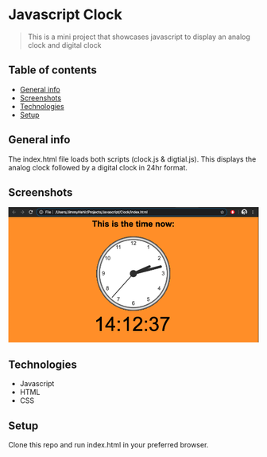# Javascript Clock
> This is a mini project that showcases javascript to display an analog clock and digital clock

## Table of contents
* [General info](#general-info)
* [Screenshots](#screenshots)
* [Technologies](#technologies)
* [Setup](#setup)


## General info
The index.html file loads both scripts (clock.js & digtial.js). This displays the analog clock followed by a digital clock in 24hr format.

## Screenshots
![Example screenshot](./images/clock.png)

## Technologies
* Javascript
* HTML
* CSS

## Setup
Clone this repo and run index.html in your preferred browser.

